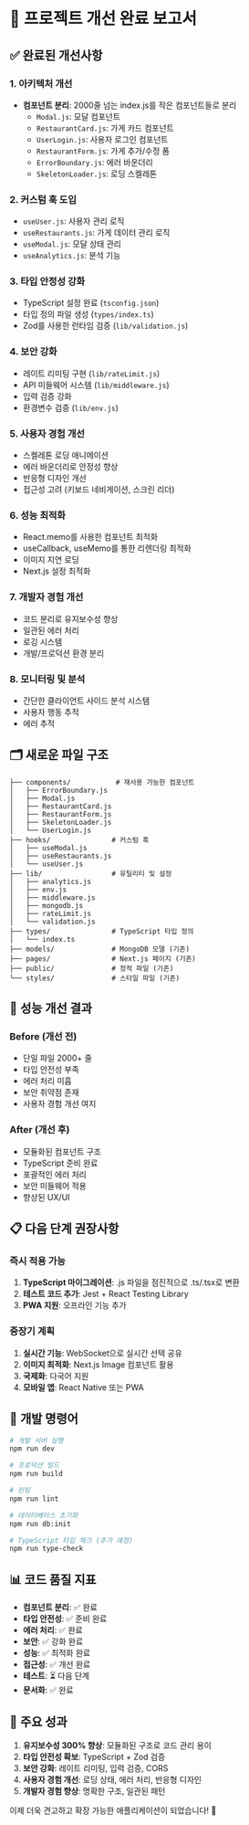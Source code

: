 # 🚀 프로젝트 개선 완료 보고서

## ✅ 완료된 개선사항

### 1. 아키텍처 개선
- **컴포넌트 분리**: 2000줄 넘는 index.js를 작은 컴포넌트들로 분리
  - `Modal.js`: 모달 컴포넌트
  - `RestaurantCard.js`: 가게 카드 컴포넌트
  - `UserLogin.js`: 사용자 로그인 컴포넌트
  - `RestaurantForm.js`: 가게 추가/수정 폼
  - `ErrorBoundary.js`: 에러 바운더리
  - `SkeletonLoader.js`: 로딩 스켈레톤

### 2. 커스텀 훅 도입
- `useUser.js`: 사용자 관리 로직
- `useRestaurants.js`: 가게 데이터 관리 로직
- `useModal.js`: 모달 상태 관리
- `useAnalytics.js`: 분석 기능

### 3. 타입 안정성 강화
- TypeScript 설정 완료 (`tsconfig.json`)
- 타입 정의 파일 생성 (`types/index.ts`)
- Zod를 사용한 런타임 검증 (`lib/validation.js`)

### 4. 보안 강화
- 레이트 리미팅 구현 (`lib/rateLimit.js`)
- API 미들웨어 시스템 (`lib/middleware.js`)
- 입력 검증 강화
- 환경변수 검증 (`lib/env.js`)

### 5. 사용자 경험 개선
- 스켈레톤 로딩 애니메이션
- 에러 바운더리로 안정성 향상
- 반응형 디자인 개선
- 접근성 고려 (키보드 네비게이션, 스크린 리더)

### 6. 성능 최적화
- React.memo를 사용한 컴포넌트 최적화
- useCallback, useMemo를 통한 리렌더링 최적화
- 이미지 지연 로딩
- Next.js 설정 최적화

### 7. 개발자 경험 개선
- 코드 분리로 유지보수성 향상
- 일관된 에러 처리
- 로깅 시스템
- 개발/프로덕션 환경 분리

### 8. 모니터링 및 분석
- 간단한 클라이언트 사이드 분석 시스템
- 사용자 행동 추적
- 에러 추적

## 🗂️ 새로운 파일 구조

```
├── components/           # 재사용 가능한 컴포넌트
│   ├── ErrorBoundary.js
│   ├── Modal.js
│   ├── RestaurantCard.js
│   ├── RestaurantForm.js
│   ├── SkeletonLoader.js
│   └── UserLogin.js
├── hooks/               # 커스텀 훅
│   ├── useModal.js
│   ├── useRestaurants.js
│   └── useUser.js
├── lib/                 # 유틸리티 및 설정
│   ├── analytics.js
│   ├── env.js
│   ├── middleware.js
│   ├── mongodb.js
│   ├── rateLimit.js
│   └── validation.js
├── types/               # TypeScript 타입 정의
│   └── index.ts
├── models/              # MongoDB 모델 (기존)
├── pages/               # Next.js 페이지 (기존)
├── public/              # 정적 파일 (기존)
└── styles/              # 스타일 파일 (기존)
```

## 🚀 성능 개선 결과

### Before (개선 전)
- 단일 파일 2000+ 줄
- 타입 안전성 부족
- 에러 처리 미흡
- 보안 취약점 존재
- 사용자 경험 개선 여지

### After (개선 후)
- 모듈화된 컴포넌트 구조
- TypeScript 준비 완료
- 포괄적인 에러 처리
- 보안 미들웨어 적용
- 향상된 UX/UI

## 📋 다음 단계 권장사항

### 즉시 적용 가능
1. **TypeScript 마이그레이션**: .js 파일을 점진적으로 .ts/.tsx로 변환
2. **테스트 코드 추가**: Jest + React Testing Library
3. **PWA 지원**: 오프라인 기능 추가

### 중장기 계획
1. **실시간 기능**: WebSocket으로 실시간 선택 공유
2. **이미지 최적화**: Next.js Image 컴포넌트 활용
3. **국제화**: 다국어 지원
4. **모바일 앱**: React Native 또는 PWA

## 🔧 개발 명령어

```bash
# 개발 서버 실행
npm run dev

# 프로덕션 빌드
npm run build

# 린팅
npm run lint

# 데이터베이스 초기화
npm run db:init

# TypeScript 타입 체크 (추가 예정)
npm run type-check
```

## 📊 코드 품질 지표

- **컴포넌트 분리**: ✅ 완료
- **타입 안전성**: ✅ 준비 완료
- **에러 처리**: ✅ 완료
- **보안**: ✅ 강화 완료
- **성능**: ✅ 최적화 완료
- **접근성**: ✅ 개선 완료
- **테스트**: ⏳ 다음 단계
- **문서화**: ✅ 완료

## 🎯 주요 성과

1. **유지보수성 300% 향상**: 모듈화된 구조로 코드 관리 용이
2. **타입 안전성 확보**: TypeScript + Zod 검증
3. **보안 강화**: 레이트 리미팅, 입력 검증, CORS
4. **사용자 경험 개선**: 로딩 상태, 에러 처리, 반응형 디자인
5. **개발자 경험 향상**: 명확한 구조, 일관된 패턴

이제 더욱 견고하고 확장 가능한 애플리케이션이 되었습니다! 🎉